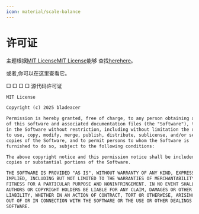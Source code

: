 ```yaml
---
icon: material/scale-balance
---
```


# 许可证
主题根据[MIT License](https://mit-license.org)[MIT License](https://mit-license.org)能够
查找[here](https://github.com/bladeacer/flexcyon/blob/master/LICENSE)[here](https://github.com/bladeacer/flexcyon/blob/master/LICENSE)。

或者,你可以在这里查看它。

□ □ □ □ 源代码许可证

```md
MIT License

Copyright (c) 2025 bladeacer

Permission is hereby granted, free of charge, to any person obtaining a copy
of this software and associated documentation files (the "Software"), to deal
in the Software without restriction, including without limitation the rights
to use, copy, modify, merge, publish, distribute, sublicense, and/or sell
copies of the Software, and to permit persons to whom the Software is
furnished to do so, subject to the following conditions:

The above copyright notice and this permission notice shall be included in all
copies or substantial portions of the Software.

THE SOFTWARE IS PROVIDED "AS IS", WITHOUT WARRANTY OF ANY KIND, EXPRESS OR
IMPLIED, INCLUDING BUT NOT LIMITED TO THE WARRANTIES OF MERCHANTABILITY,
FITNESS FOR A PARTICULAR PURPOSE AND NONINFRINGEMENT. IN NO EVENT SHALL THE
AUTHORS OR COPYRIGHT HOLDERS BE LIABLE FOR ANY CLAIM, DAMAGES OR OTHER
LIABILITY, WHETHER IN AN ACTION OF CONTRACT, TORT OR OTHERWISE, ARISING FROM,
OUT OF OR IN CONNECTION WITH THE SOFTWARE OR THE USE OR OTHER DEALINGS IN THE
SOFTWARE.
```
